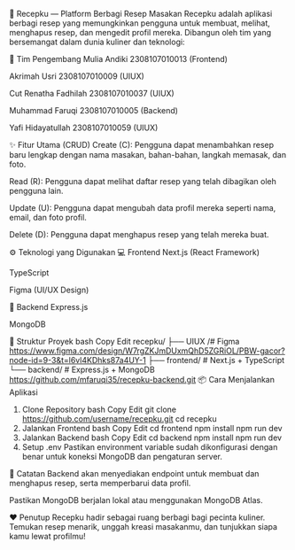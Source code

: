 🍳 Recepku — Platform Berbagi Resep Masakan
Recepku adalah aplikasi berbagi resep yang memungkinkan pengguna untuk membuat, melihat, menghapus resep, dan mengedit profil mereka. Dibangun oleh tim yang bersemangat dalam dunia kuliner dan teknologi:

👥 Tim Pengembang
Mulia Andiki 2308107010013 (Frontend)

Akrimah Usri 2308107010009 (UIUX)

Cut Renatha Fadhilah 2308107010037 (UIUX)

Muhammad Faruqi 2308107010005 (Backend)

Yafi Hidayatullah 2308107010059 (UIUX)

✨ Fitur Utama (CRUD)
Create (C): Pengguna dapat menambahkan resep baru lengkap dengan nama masakan, bahan-bahan, langkah memasak, dan foto.

Read (R): Pengguna dapat melihat daftar resep yang telah dibagikan oleh pengguna lain.

Update (U): Pengguna dapat mengubah data profil mereka seperti nama, email, dan foto profil.

Delete (D): Pengguna dapat menghapus resep yang telah mereka buat.

⚙️ Teknologi yang Digunakan
💻 Frontend
Next.js (React Framework)

TypeScript

Figma (UI/UX Design)

🔧 Backend
Express.js

MongoDB

📂 Struktur Proyek
bash
Copy
Edit
recepku/
├── UIUX /# Figma https://www.figma.com/design/W7rgZKJmDUxmQhD5ZGRiOL/PBW-gacor?node-id=9-3&t=l6vl4KDhks87a4UY-1
├── frontend/ # Next.js + TypeScript
└── backend/ # Express.js + MongoDB https://github.com/mfaruqi35/recepku-backend.git
📦 Cara Menjalankan Aplikasi

1. Clone Repository
   bash
   Copy
   Edit
   git clone https://github.com/username/recepku.git
   cd recepku
2. Jalankan Frontend
   bash
   Copy
   Edit
   cd frontend
   npm install
   npm run dev
3. Jalankan Backend
   bash
   Copy
   Edit
   cd backend
   npm install
   npm run dev
4. Setup .env
   Pastikan environment variable sudah dikonfigurasi dengan benar untuk koneksi MongoDB dan pengaturan server.

📝 Catatan
Backend akan menyediakan endpoint untuk membuat dan menghapus resep, serta memperbarui data profil.

Pastikan MongoDB berjalan lokal atau menggunakan MongoDB Atlas.

❤️ Penutup
Recepku hadir sebagai ruang berbagi bagi pecinta kuliner. Temukan resep menarik, unggah kreasi masakanmu, dan tunjukkan siapa kamu lewat profilmu!
